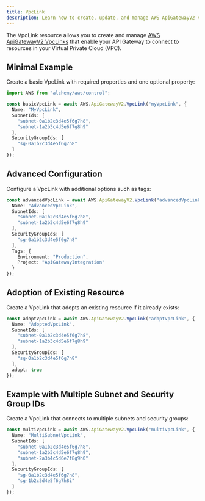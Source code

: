 ```yaml
---
title: VpcLink
description: Learn how to create, update, and manage AWS ApiGatewayV2 VpcLinks using Alchemy Cloud Control.
---
```


The VpcLink resource allows you to create and manage [AWS ApiGatewayV2 VpcLinks](https://docs.aws.amazon.com/apigatewayv2/latest/userguide/) that enable your API Gateway to connect to resources in your Virtual Private Cloud (VPC).

## Minimal Example

Create a basic VpcLink with required properties and one optional property:

```ts
import AWS from "alchemy/aws/control";

const basicVpcLink = await AWS.ApiGatewayV2.VpcLink("myVpcLink", {
  Name: "MyVpcLink",
  SubnetIds: [
    "subnet-0a1b2c3d4e5f6g7h8",
    "subnet-1a2b3c4d5e6f7g8h9"
  ],
  SecurityGroupIds: [
    "sg-0a1b2c3d4e5f6g7h8"
  ]
});
```

## Advanced Configuration

Configure a VpcLink with additional options such as tags:

```ts
const advancedVpcLink = await AWS.ApiGatewayV2.VpcLink("advancedVpcLink", {
  Name: "AdvancedVpcLink",
  SubnetIds: [
    "subnet-0a1b2c3d4e5f6g7h8",
    "subnet-1a2b3c4d5e6f7g8h9"
  ],
  SecurityGroupIds: [
    "sg-0a1b2c3d4e5f6g7h8"
  ],
  Tags: {
    Environment: "Production",
    Project: "ApiGatewayIntegration"
  }
});
```

## Adoption of Existing Resource

Create a VpcLink that adopts an existing resource if it already exists:

```ts
const adoptVpcLink = await AWS.ApiGatewayV2.VpcLink("adoptVpcLink", {
  Name: "AdoptedVpcLink",
  SubnetIds: [
    "subnet-0a1b2c3d4e5f6g7h8",
    "subnet-1a2b3c4d5e6f7g8h9"
  ],
  SecurityGroupIds: [
    "sg-0a1b2c3d4e5f6g7h8"
  ],
  adopt: true
});
```

## Example with Multiple Subnet and Security Group IDs

Create a VpcLink that connects to multiple subnets and security groups:

```ts
const multiVpcLink = await AWS.ApiGatewayV2.VpcLink("multiVpcLink", {
  Name: "MultiSubnetVpcLink",
  SubnetIds: [
    "subnet-0a1b2c3d4e5f6g7h8",
    "subnet-1a2b3c4d5e6f7g8h9",
    "subnet-2a3b4c5d6e7f8g9h0"
  ],
  SecurityGroupIds: [
    "sg-0a1b2c3d4e5f6g7h8",
    "sg-1b2c3d4e5f6g7h8i"
  ]
});
```